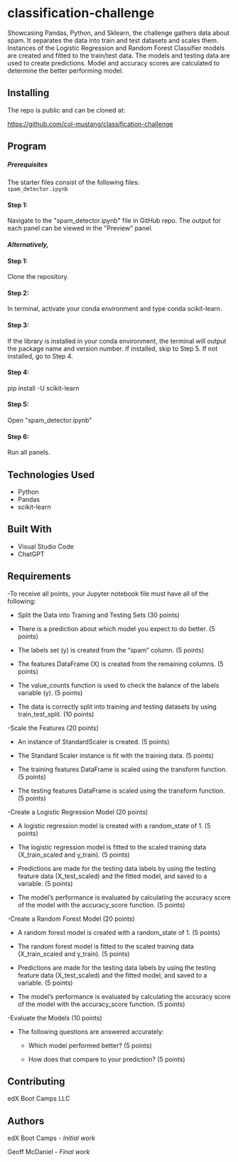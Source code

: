 # classification-challenge
Showcasing Pandas, Python, and Sklearn, the challenge gathers data about spam. It separates the data into train and test datasets and scales them. Instances of the Logistic Regression and Random Forest Classifier models are created and fitted to the train/test data. The models and testing data are used to create predictions. Model and accuracy scores are calculated to determine the better performing model.

## Installing
The repo is public and can be cloned at:

https://github.com/col-mustang/classification-challenge

## Program
##### Prerequisites
The starter files consist of the following files:  
`spam_detector.ipynb`

#### Step 1:
Navigate to the "spam_detector.ipynb" file in GitHub repo. The output for each panel can be viewed in the "Preview" panel.

#### _Alternatively,_

#### Step 1:
Clone the repository.

#### Step 2:
In terminal, activate your conda environment and type conda scikit-learn.

#### Step 3:
If the library is installed in your conda environment, the terminal will output the package name and version number. If installed, skip to Step 5. If not installed, go to Step 4.

#### Step 4:
pip install -U scikit-learn

#### Step 5:
Open "spam_detector.ipynb"

#### Step 6:
Run all panels.

## Technologies Used 
- Python
- Pandas
- scikit-learn

## Built With
- Visual Studio Code
- ChatGPT

## Requirements
-To receive all points, your Jupyter notebook file must have all of the following:

- Split the Data into Training and Testing Sets (30 points)
- There is a prediction about which model you expect to do better. (5 points)

- The labels set (y) is created from the “spam” column. (5 points)

- The features DataFrame (X) is created from the remaining columns. (5 points)

- The value_counts function is used to check the balance of the labels variable (y). (5 points)

- The data is correctly split into training and testing datasets by using train_test_split. (10 points)

-Scale the Features (20 points)
- An instance of StandardScaler is created. (5 points)

- The Standard Scaler instance is fit with the training data. (5 points)

- The training features DataFrame is scaled using the transform function. (5 points)

- The testing features DataFrame is scaled using the transform function. (5 points)

-Create a Logistic Regression Model (20 points)
- A logistic regression model is created with a random_state of 1. (5 points)

- The logistic regression model is fitted to the scaled training data (X_train_scaled and y_train). (5 points)

- Predictions are made for the testing data labels by using the testing feature data (X_test_scaled) and the fitted model, and saved to a variable. (5 points)

- The model’s performance is evaluated by calculating the accuracy score of the model with the accuracy_score function. (5 points)

-Create a Random Forest Model (20 points)
- A random forest model is created with a random_state of 1. (5 points)

- The random forest model is fitted to the scaled training data (X_train_scaled and y_train). (5 points)

- Predictions are made for the testing data labels by using the testing feature data (X_test_scaled) and the fitted model, and saved to a variable. (5 points)

- The model’s performance is evaluated by calculating the accuracy score of the model with the accuracy_score function. (5 points)

-Evaluate the Models (10 points)
- The following questions are answered accurately:

  - Which model performed better? (5 points)

  - How does that compare to your prediction? (5 points)

## Contributing
edX Boot Camps LLC
## Authors
edX Boot Camps - _Initial work_

Geoff McDaniel - _Final work_